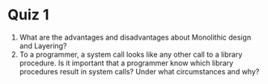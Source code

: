 # Quiz 1
1. What are the advantages and disadvantages about Monolithic design and Layering?
2. To a programmer, a system call looks like any other call to a library procedure. Is it important that a programmer know which library procedures result in system calls? Under what circumstances and why?
